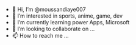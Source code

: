 - 👋 Hi, I’m @moussandiaye007
- 👀 I’m interested in sports, anime, game, dev
- 🌱 I’m currently learning power Apps, Microsoft
- 💞️ I’m looking to collaborate on ...
- 📫 How to reach me ...

<!---
moussandiaye007/moussandiaye007 is a ✨ special ✨ repository because its `README.md` (this file) appears on your GitHub profile.
You can click the Preview link to take a look at your changes.
--->
